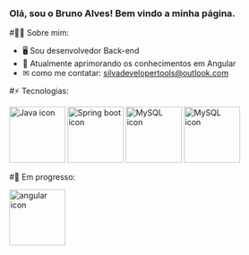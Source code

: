 ### Olá, sou o Bruno Alves! Bem vindo a minha página.

#🧑‍💻 Sobre mim:

* 🖥 Sou desenvolvedor Back-end
* 🌱 Atualmente aprimorando os conhecimentos em Angular
* ✉ como me contatar: silvadevelopertools@outlook.com

#⚡ Tecnologias: 

  <div>
    <img src="https://www.logo.wine/a/logo/Java_(programming_language)/Java_(programming_language)-Logo.wine.svg" width="100"  height="100" alt="Java icon">  
    <img src="https://www.logo.wine/a/logo/Spring_Framework/Spring_Framework-Logo.wine.svg" width="100"  alt="Spring boot icon">  
    <img src="https://vetores.org/d/mysql.svg" width="100"  height="100" alt="MySQL icon">  
    <img src="https://www.logo.wine/a/logo/PostgreSQL/PostgreSQL-Logo.wine.svg" width="100"  height="100" alt="MySQL icon">  
  </div>


 #🧠  Em progresso: 

 <div>
    <img src="https://upload.wikimedia.org/wikipedia/commons/c/cf/Angular_full_color_logo.svg" width="100"  height="100" alt="angular icon"> 
 </div>






